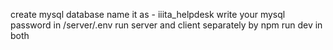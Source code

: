 create mysql database name it as - iiita_helpdesk
write your mysql password in /server/.env 
run server and client separately by npm run dev in both
